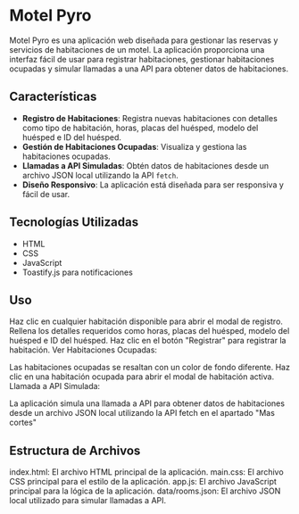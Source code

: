 # Motel Pyro

Motel Pyro es una aplicación web diseñada para gestionar las reservas y servicios de habitaciones de un motel. La aplicación proporciona una interfaz fácil de usar para registrar habitaciones, gestionar habitaciones ocupadas y simular llamadas a una API para obtener datos de habitaciones.

## Características

- **Registro de Habitaciones**: Registra nuevas habitaciones con detalles como tipo de habitación, horas, placas del huésped, modelo del huésped e ID del huésped.
- **Gestión de Habitaciones Ocupadas**: Visualiza y gestiona las habitaciones ocupadas.
- **Llamadas a API Simuladas**: Obtén datos de habitaciones desde un archivo JSON local utilizando la API `fetch`.
- **Diseño Responsivo**: La aplicación está diseñada para ser responsiva y fácil de usar.

## Tecnologías Utilizadas

- HTML
- CSS
- JavaScript
- Toastify.js para notificaciones

## Uso


Haz clic en cualquier habitación disponible para abrir el modal de registro.
Rellena los detalles requeridos como horas, placas del huésped, modelo del huésped e ID del huésped.
Haz clic en el botón "Registrar" para registrar la habitación.
Ver Habitaciones Ocupadas:

Las habitaciones ocupadas se resaltan con un color de fondo diferente.
Haz clic en una habitación ocupada para abrir el modal de habitación activa.
Llamada a API Simulada:

La aplicación simula una llamada a API para obtener datos de habitaciones desde un archivo JSON local utilizando la API fetch en el apartado "Mas cortes"

## Estructura de Archivos
index.html: El archivo HTML principal de la aplicación.
main.css: El archivo CSS principal para el estilo de la aplicación.
app.js: El archivo JavaScript principal para la lógica de la aplicación.
data/rooms.json: El archivo JSON local utilizado para simular llamadas a API.
